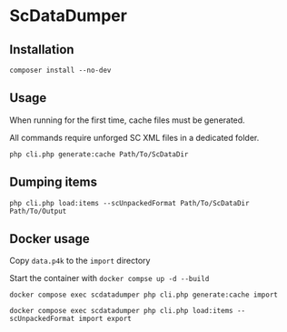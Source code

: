 # ScDataDumper

## Installation
```shell
composer install --no-dev
```

## Usage
When running for the first time, cache files must be generated.

All commands require unforged SC XML files in a dedicated folder.

```shell
php cli.php generate:cache Path/To/ScDataDir
```

## Dumping items

```shell
php cli.php load:items --scUnpackedFormat Path/To/ScDataDir Path/To/Output
```

## Docker usage

Copy `data.p4k` to the `import` directory

Start the container with `docker compse up -d --build`

```shell
docker compose exec scdatadumper php cli.php generate:cache import
```

```shell
docker compose exec scdatadumper php cli.php load:items --scUnpackedFormat import export
```